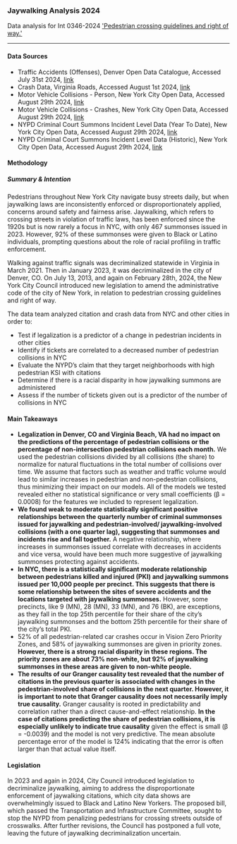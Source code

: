 ### Jaywalking Analysis 2024
Data analysis for Int 0346-2024 ['Pedestrian crossing guidelines and right of way.'](https://legistar.council.nyc.gov/LegislationDetail.aspx?ID=6557803&GUID=7D6F4CEC-85C3-4E00-9E54-36641179493B&Options=&Search=)

***  

#### Data Sources 
- Traffic Accidents (Offenses), Denver Open Data Catalogue, Accessed July 31st 2024, [link](https://opendata-geospatialdenver.hub.arcgis.com/datasets/db00bd99ea534d8987e0913a191ebe19_325/about)
- Crash Data, Virginia Roads, Accessed August 1st 2024, [link](https://www.virginiaroads.org/maps/VDOT::crash-data-1/about)
- Motor Vehicle Collisions - Person, New York City Open Data, Accessed August 29th 2024, [link](https://data.cityofnewyork.us/Public-Safety/Motor-Vehicle-Collisions-Person/f55k-p6yu/about_data)
- Motor Vehicle Collisions - Crashes, New York City Open Data, Accessed August 29th 2024, [link](https://data.cityofnewyork.us/Public-Safety/Motor-Vehicle-Collisions-Crashes/h9gi-nx95/about_data)
- NYPD Criminal Court Summons Incident Level Data (Year To Date), New York City Open Data, Accessed August 29th 2024, [link](https://data.cityofnewyork.us/Public-Safety/NYPD-Criminal-Court-Summons-Incident-Level-Data-Ye/mv4k-y93f/about_data)
- NYPD Criminal Court Summons Incident Level Data (Historic), New York City Open Data, Accessed August 29th 2024, [link](https://data.cityofnewyork.us/Public-Safety/NYPD-Criminal-Court-Summons-Historic-/sv2w-rv3k/about_data)


#### Methodology 

##### Summary & Intention
Pedestrians throughout New York City navigate busy streets daily, but when jaywalking laws are inconsistently enforced or disproportionately applied, concerns around safety and fairness arise. Jaywalking, which refers to crossing streets in violation of traffic laws, has been enforced since the 1920s but is now rarely a focus in NYC, with only 467 summonses issued in 2023. However, 92% of these summonses were given to Black or Latino individuals, prompting questions about the role of racial profiling in traffic enforcement.

Walking against traffic signals was decriminalized statewide in Virginia in March 2021. Then in January 2023, it was decriminalized in the city of Denver, CO. On July 13, 2013, and again on February 28th, 2024, the New York City Council introduced new legislation to amend the administrative code of the city of New York, in relation to pedestrian crossing guidelines and right of way. 

The data team analyzed citation and crash data from NYC and other cities in order to:
- Test if legalization is a predictor of a change in pedestrian incidents in other cities
- Identify if tickets are correlated to a decreased number of pedestrian collisions in NYC
- Evaluate the NYPD’s claim that they target neighborhoods with high pedestrian KSI with citations
- Determine if there is a racial disparity in how jaywalking summons are administered
- Assess if the number of tickets given out is a predictor of the number of collisions in NYC

#### Main Takeaways
- **Legalization in Denver, CO and Virginia Beach, VA had no impact on the predictions of the percentage of pedestrian collisions or the percentage of non-intersection pedestrian collisions each month.** We used the pedestrian collisions divided by all collisions (the share) to normalize for natural fluctuations in the total number of collisions over time. We assume that factors such as weather and traffic volume would lead to similar increases in pedestrian and non-pedestrian collisions, thus minimizing their impact on our models.  All of the models we tested revealed either no statistical significance or very small coefficients (β = 0.0008) for the features we included to represent legalization.
- **We found weak to moderate statistically significant positive relationships between the quarterly number of criminal summonses issued for jaywalking and pedestrian-involved/ jaywalking-involved collisions (with a one quarter lag), suggesting that summonses and incidents rise and fall together.** A negative relationship, where increases in summonses issued correlate with decreases in accidents and vice versa, would have been much more suggestive of jaywalking summonses protecting against accidents. 
- **In NYC, there is a statistically significant moderate relationship between pedestrians killed and injured (PKI) and jaywalking summons issued per 10,000 people per precinct. This suggests that there is some relationship between the sites of severe accidents and the locations targeted with jaywalking summonses.** However, some precincts, like 9 (MN), 28 (MN), 33 (MN), and 76 (BK), are exceptions, as they fall in the top 25th percentile for their share of the city’s jaywalking summonses and the bottom 25th percentile for their share of the city’s total PKI.
- 52% of all pedestrian-related car crashes occur in Vision Zero Priority Zones, and 58% of jaywalking summonses are given in priority zones. **However, there is a strong racial disparity in these regions. The priority zones are about 73% non-white, but 92% of jaywalking summonses in these areas are given to non-white people.**
- **The results of our Granger causality test revealed that the number of citations in the previous quarter is associated with changes in the pedestrian-involved share of collisions in the next quarter. However, it is important to note that Granger causality does not necessarily imply true causality.** Granger causality is rooted in predictability and correlation rather than a direct cause-and-effect relationship. **In the case of citations predicting the share of pedestrian collisions, it is especially unlikely to indicate true causality** given the effect is small (β = -0.0039) and the model is not very predictive. The mean absolute percentage error of the model is 124% indicating that the error is often larger than that actual value itself.  



#### Legislation
In 2023 and again in 2024, City Council introduced legislation to decriminalize jaywalking, aiming to address the disproportionate enforcement of jaywalking citations, which city data shows are overwhelmingly issued to Black and Latino New Yorkers. The proposed bill, which passed the Transportation and Infrastructure Committee, sought to stop the NYPD from penalizing pedestrians for crossing streets outside of crosswalks. After further revisions, the Council has postponed a full vote, leaving the future of jaywalking decriminalization uncertain.
